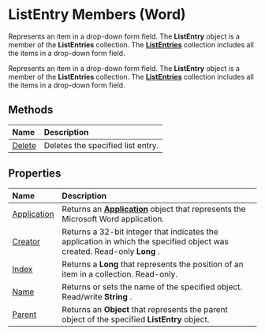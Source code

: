 
# ListEntry Members (Word)
Represents an item in a drop-down form field. The  **ListEntry** object is a member of the **ListEntries** collection. The **[ListEntries](cfd3c706-5b69-338f-b104-e12526b89f47.md)** collection includes all the items in a drop-down form field.

Represents an item in a drop-down form field. The  **ListEntry** object is a member of the **ListEntries** collection. The **[ListEntries](cfd3c706-5b69-338f-b104-e12526b89f47.md)** collection includes all the items in a drop-down form field.


## Methods



|**Name**|**Description**|
|:-----|:-----|
|[Delete](c390d865-71a4-be90-1839-ea86304fcf0d.md)|Deletes the specified list entry.|

## Properties



|**Name**|**Description**|
|:-----|:-----|
|[Application](79aed816-6d20-3c8a-a4a4-3550a9e47d10.md)|Returns an  **[Application](d1cf6f8f-4e88-bf01-93b4-90a83f79cb44.md)** object that represents the Microsoft Word application.|
|[Creator](c7120694-0e9b-6df8-7ce0-d7eb7fa6c456.md)|Returns a 32-bit integer that indicates the application in which the specified object was created. Read-only  **Long** .|
|[Index](a2be532b-bb51-17c8-1990-6698e593f4cc.md)|Returns a  **Long** that represents the position of an item in a collection. Read-only.|
|[Name](ee6fae98-4b7d-d8d9-0af3-ee7c76e8b64e.md)|Returns or sets the name of the specified object. Read/write  **String** .|
|[Parent](80dbb906-164d-81d6-9f66-4f84c047e44a.md)|Returns an  **Object** that represents the parent object of the specified **ListEntry** object.|
